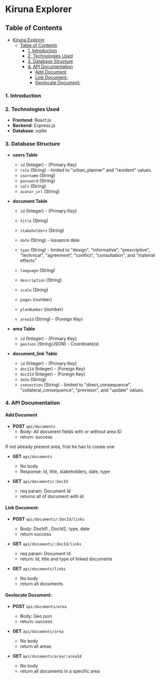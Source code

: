 # Kiruna Explorer

## Table of Contents

- [Kiruna Explorer](#kiruna-explorer)
  - [Table of Contents](#table-of-contents)
    - [1. Introduction](#1-introduction)
    - [2. Technologies Used](#2-technologies-used)
    - [3. Database Structure](#3-database-structure)
    - [4. API Documentation](#4-api-documentation)
      - [Add Document](#add-document)
      - [Link Document:](#link-document)
      - [Geolocate Document:](#geolocate-document)

### 1. Introduction

### 2. Technologies Used

- **Frontend**: React.js
- **Backend**: Express.js
- **Database**: sqlite

### 3. Database Structure

- **users Table**

  - `id` (Integer) - (Primary Key)
  - `role` (String) - limited to "urban_planner" and "resident" values.
  - `username` (String)
  - `password` (String)
  - `salt` (String)
  - `avatar_url` (String)

- **document Table**

  - `id` (Integer) - (Primary Key)
  - `title` (String)
  - `stakeholders` (String)
  - `date` (String) - Issuance date
  - `type` (String) - limited to "design", "informative", "prescriptive", "technical", "agreement", "conflict", "consultation", and "material effects"

  - `language` (String)
  - `description` (String)
  - `scale` (String)
  - `pages` (number) 
  - `planNumber` (number)
  - `areaId` (String) - (Foreign Key)

- **area Table**

  - `id` (Integer) - (Primary Key)
  - `geoJson` (String/JSON) - Coordinate(s)

- **document_link Table**
  - `id` (Integer) - (Primary Key)
  - `doc1Id` (Integer) - (Foreign Key)
  - `doc2Id` (Integer) - (Foreign Key)
  - `date` (String)
  - `connection` (String) - limited to "direct_consequence", "collateral_consequence", "prevision", and "update" values.

### 4. API Documentation

#### Add Document

- **POST** `api/documents`
  - Body: All document fields with or without area ID
  - return: success

If not already present area, first he has to create one

- **GET** `api/documents`

  - No body
  - Response: id, title, stakeholders, date, type

- **GET** `api/documents/:DocId`

  - req param: Document Id
  - returns all of document with id

#### Link Document:

- **POST** `api/documents/:DocId/links`

  - Body: DocId1 , DocId2, type, date
  - return success

- **GET** `api/documents/:DocId/links`

  - req param: Document Id
  - return: Id, title and type of linked documents
  
- **GET** `api/documents/links`

  - No body
  - return all documents 

#### Geolocate Document:

- **POST** `api/documents/area`

  - Body: Geo json
  - return: success

- **GET** `api/documents/area`

  - No body
  - return all areas

- **GET** `api/documents/area/:areaId`

  - No body
  - return all documents in a specific area
